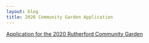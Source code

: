 ```yaml
---
layout: blog
title: 2020 Community Garden Application
---
```


[Application for the 2020 Rutherford Community Garden](https://storage.googleapis.com/static.rutherford-nj.com/committees/green-team/posts/2020%20Community%20Garden%20Application.pdf)

